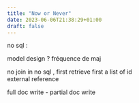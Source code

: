 ```yaml
---
title: "Now or Never"
date: 2023-06-06T21:38:29+01:00
draft: false
---
```


no sql :

model design ?
fréquence de maj

no join in no sql , first retrieve first a list of id  
external reference

full doc write - partial doc write
